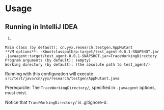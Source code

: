 # Usage

## Running in IntelliJ IDEA

1.
```
Main class (by default): cn.yyx.research.testgen.AppMutant
**VM options**: -Xbootclasspath/p:target/test_agent-0.0.1-SNAPSHOT.jar -javaagent:target/test_agent-0.0.1-SNAPSHOT.jar=TraceWorkingDirectory
Program arguments (by default): (empty)
Working directory (by default): (the absolute path to test_agent/)

```

Running with this configuration will execute `src/test/java/cn/yyx/research/testgen/AppMutant.java`

Prerequisite: The `TraceWorkingDirectory/`, specified in `-javaagent` options, must exist.

Notice that `TraceWorkingDirectory/` is .gitignore-d.